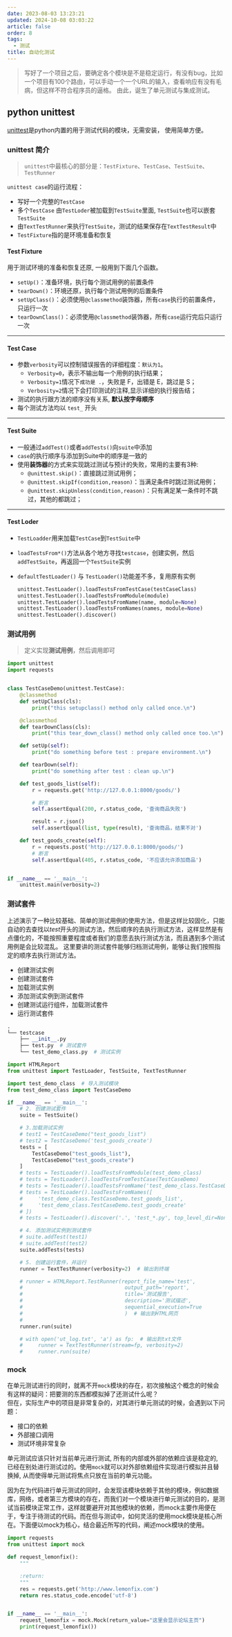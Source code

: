 ```yaml
---
date: 2023-08-03 13:23:21
updated: 2024-10-08 03:03:22
article: false
order: 8
tags:
  - 测试
title: 自动化测试
---
```

> 写好了一个项目之后，要确定各个模块是不是稳定运行，有没有bug，比如一个项目有100个路由，可以手动一个一个URL的输入，查看响应有没有毛病，但这样不符合程序员的逼格。
> 由此，诞生了单元测试与集成测试。

## python unittest

[unittest](https://docs.python.org/3.7/library/unittest.html)是python内置的用于测试代码的模块，无需安装， 使用简单方便。

### unittest 简介

> `unittest`中最核心的部分是：`TestFixture`、`TestCase`、`TestSuite`、`TestRunner`

`unittest case`的运行流程：

- 写好一个完整的`TestCase`
- 多个`TestCase` 由`TestLoder`被加载到`TestSuite`里面, `TestSuite`也可以嵌套`TestSuite`
- 由`TextTestRunner`来执行`TestSuite`，测试的结果保存在`TextTestResult`中
- `TestFixture`指的是环境准备和恢复

#### Test Fixture

用于测试环境的准备和恢复还原, 一般用到下面几个函数。

- `setUp()`：准备环境，执行每个测试用例的前置条件
- `tearDown()`：环境还原，执行每个测试用例的后置条件
- `setUpClass()`：必须使用`@classmethod`装饰器，所有`case`执行的前置条件，只运行一次
- `tearDownClass()`：必须使用`@classmethod`装饰器，所有`case`运行完后只运行一次

---

#### Test Case

- 参数`verbosity`可以控制错误报告的详细程度：`默认为1`。
  - `Verbosity=0`，表示不输出每一个用例的执行结果；
  - `Verbosity=1`情况下`成功是 .`，失败是 F，出错是 E，跳过是 S；
  - `Verbosity=2`情况下会打印测试的注释,显示详细的执行报告结；
- 测试的执行跟方法的顺序没有关系, **默认按字母顺序**
- 每个测试方法均以 `test_` 开头

---

#### Test Suite

- 一般通过`addTest()`或者`addTests()`向`suite`中添加
- `case`的执行顺序与添加到Suite中的顺序是一致的
- 使用**装饰器**的方式来实现跳过测试与预计的失败，常用的主要有3种:
  - `@unittest.skip()`：直接跳过测试用例；
  - `@unittest.skipIf(condition,reason)`：当满足条件时跳过测试用例；
  - `@unittest.skipUnless(condition,reason)`：只有满足某一条件时不跳过，其他的都跳过；

---

#### Test Loder

- `TestLoadder`用来加载`TestCase`到`TestSuite`中
- `loadTestsFrom*()`方法从各个地方寻找`testcase`，创建实例，然后`addTestSuite`，再返回一个`TestSuite`实例
- `defaultTestLoader()` 与 `TestLoader()`功能差不多，复用原有实例

  ```python
  unittest.TestLoader().loadTestsFromTestCase(testCaseClass)
  unittest.TestLoader().loadTestsFromModule(module)
  unittest.TestLoader().loadTestsFromName(name, module=None)
  unittest.TestLoader().loadTestsFromNames(names, module=None)
  unittest.TestLoader().discover()
  ```

### 测试用例

> 定义实现**测试用例**，然后调用即可

```python
import unittest
import requests


class TestCaseDemo(unittest.TestCase):
    @classmethod
    def setUpClass(cls):
        print("this setupclass() method only called once.\n")

    @classmethod
    def tearDownClass(cls):
        print("this tear_down_class() method only called once too.\n")

    def setUp(self):
        print("do something before test : prepare environment.\n")

    def tearDown(self):
        print("do something after test : clean up.\n")

    def test_goods_list(self):
        r = requests.get('http://127.0.0.1:8000/goods/')

        # 断言
        self.assertEqual(200, r.status_code, '查询商品失败')

        result = r.json()
        self.assertEqual(list, type(result), '查询商品，结果不对')

    def test_goods_create(self):
        r = requests.post('http://127.0.0.1:8000/goods/')
        # 断言
        self.assertEqual(405, r.status_code, '不应该允许添加商品')


if __name__ == '__main__':
    unittest.main(verbosity=2)
```

### 测试套件

上述演示了一种比较基础、简单的测试用例的使用方法，但是这样比较固化，只能自动的去查找以*test*开头的测试方法，然后顺序的去执行测试方法，这样显然是有点僵化的，不能按照重要程度或者我们的意愿去执行测试方法，而且遇到多个测试用例是会比较混乱。
这里要讲的测试套件能够归档测试用例，能够让我们按照指定的顺序去执行测试方法。

- 创建测试实例
- 创建测试套件
- 加载测试实例
- 添加测试实例到测试套件
- 创建测试运行组件，加载测试套件
- 运行测试套件

```python
.
└── testcase
    ├── __init__.py
    ├── test.py  # 测试套件
    └── test_demo_class.py  # 测试实例
```

```python
import HTMLReport
from unittest import TestLoader, TestSuite, TextTestRunner

import test_demo_class  # 导入测试模块
from test_demo_class import TestCaseDemo

if __name__ == '__main__':
    # 2. 创建测试套件
    suite = TestSuite()

    # 3.加载测试实例
    # test1 = TestCaseDemo("test_goods_list")
    # test2 = TestCaseDemo('test_goods_create')
    tests = [
        TestCaseDemo("test_goods_list"), 
        TestCaseDemo("test_goods_create")
    ]
    # tests = TestLoader().loadTestsFromModule(test_demo_class)
    # tests = TestLoader().loadTestsFromTestCase(TestCaseDemo)
    # tests = TestLoader().loadTestsFromName('test_demo_class.TestCaseDemo.test_goods_list')
    # tests = TestLoader().loadTestsFromNames([
    #     'test_demo_class.TestCaseDemo.test_goods_list',
    #     'test_demo_class.TestCaseDemo.test_goods_create'
    # ])
    # tests = TestLoader().discover('.', 'test_*.py', top_level_dir=None)

    # 4. 添加测试实例到测试套件
    # suite.addTest(test1)
    # suite.addTest(test2)
    suite.addTests(tests)

    # 5. 创建运行套件，并运行
    runner = TextTestRunner(verbosity=2)  # 输出到终端

    # runner = HTMLReport.TestRunner(report_file_name='test',
    #                                 output_path='report',
    #                                 title='测试报告',
    #                                 description='测试描述',
    #                                 sequential_execution=True
    #                                 )  # 输出到HTML网页
    #
    runner.run(suite)

    # with open('ut_log.txt', 'a') as fp:  # 输出到txt文件
    #     runner = TextTestRunner(stream=fp, verbosity=2)
    #     runner.run(suite)
```

### mock

在单元测试进行的同时，就离不开`mock`​模块的存在，初次接触这个概念的时候会有这样的疑问：把要测的东西都模拟掉了还测试什么呢？  
但在，实际生产中的项目是非常复杂的，对其进行单元测试的时候，会遇到以下问题：

* 接口的依赖
* 外部接口调用
* 测试环境非常复杂

单元测试应该只针对当前单元进行测试, 所有的内部或外部的依赖应该是稳定的, 已经在别处进行测试过的。使用`mock`​ 就可以对外部依赖组件实现进行模拟并且替换掉, 从而使得单元测试将焦点只放在当前的单元功能。

因为在为代码进行单元测试的同时，会发现该模块依赖于其他的模块，例如数据库，网络，或者第三方模块的存在，而我们对一个模块进行单元测试的目的，是测试当前模块正常工作，这样就要避开对其他模块的依赖，而mock主要作用便在于，专注于待测试的代码。而在但与测试中，如何灵活的使用mock模块是核心所在。下面便以mock为核心，结合最近所写的代码，阐述mock模块的使用。

```python
import requests
from unittest import mock

def request_lemonfix():
    """

    :return:
    """
    res = requests.get('http://www.lemonfix.com')
    return res.status_code.encode('utf-8')


if __name__ == '__main__':
    request_lemonfix = mock.Mock(return_value="这里会显示论坛主页")
    print(request_lemonfix())
```
